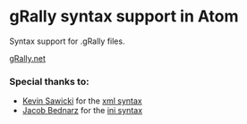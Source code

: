 # gRally syntax support in Atom

Syntax support for .gRally files.

[gRally.net](http://www.grally.net)

### Special thanks to:
* [Kevin Sawicki](https://github.com/kevinsawicki) for the [xml syntax](https://github.com/atom/language-xml)
* [Jacob Bednarz](https://github.com/jacobbednarz) for the [ini syntax](https://github.com/jacobbednarz/atom-language-ini)